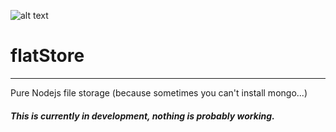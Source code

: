 ![alt text][travis]

# flatStore

---

Pure Nodejs file storage (because sometimes you can't install mongo...)

##### This is currently in development, nothing is probably working.

[travis]: https://travis-ci.org/FreeMasen/flatStore.svg?branch=master "Travis CI build Status"
